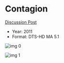 # Contagion

[Discussion Post](https://www.avsforum.com/threads/bass-eq-for-filtered-movies.2995212/post-59376318)

* Year: 2011
* Format: DTS-HD MA 5.1

![img 0](https://i.imgur.com/s6V2p2Q.jpg)

![img 1](https://i.imgur.com/CqA5KkA.png)

